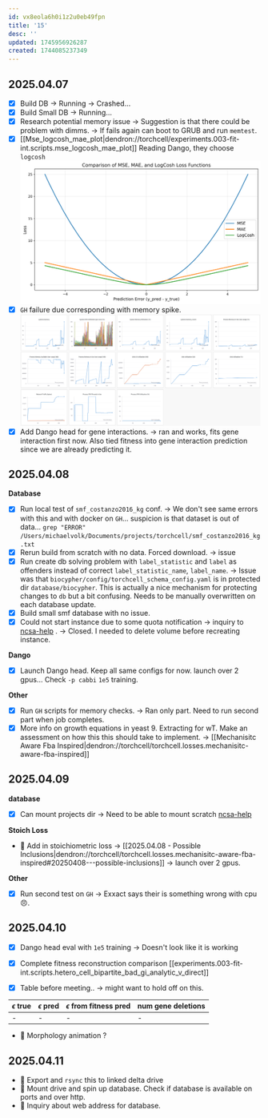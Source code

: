 ```yaml
---
id: vx8eola6h0i1z2u0eb49fpn
title: '15'
desc: ''
updated: 1745956926287
created: 1744085237349
---
```


## 2025.04.07

- [x] Build DB → Running → Crashed...
- [x] Build Small DB → Running...
- [x] Research potential memory issue → Suggestion is that there could be problem with dimms. → If fails again can boot to GRUB and run `memtest`.
- [x] [[Mse_logcosh_mae_plot|dendron://torchcell/experiments.003-fit-int.scripts.mse_logcosh_mae_plot]] Reading Dango, they choose `logcosh`
![](./assets/images/loss_comparison.png)
- [x] `GH` failure due corresponding with memory spike.
![](./assets/images/user.Mjvolk3.torchcell.tasks.weekly.2025.15.md.gh-build-sudden-reboot.png)
- [x] Add Dango head for gene interactions. → ran and works, fits gene interaction first now. Also tied fitness into gene interaction prediction since we are already predicting it.

## 2025.04.08

**Database**

- [x] Run local test of `smf_costanzo2016_kg`  conf. → We don't see same errors with this and with docker on `GH`... suspicion is that dataset is out of data... `grep "ERROR" /Users/michaelvolk/Documents/projects/torchcell/smf_costanzo2016_kg.txt`
- [x] Rerun build from scratch with no data. Forced download. → issue
- [x] Run create db solving problem with `label_statistic` and `label` as offenders instead of correct `label_statistic_name`, `label_name`. → Issue was that `biocypher/config/torchcell_schema_config.yaml` is in protected dir `database/biocypher`. This is actually a nice mechanism for protecting changes to `db` but a bit confusing. Needs to be manually overwritten on each database update.
- [x] Build small smf database with no issue.
- [x] Could not start instance due to some quota notification → inquiry to [ncsa-help](https://jira.ncsa.illinois.edu/servicedesk/customer/portal/2/SUP-12589) . → Closed. I needed to delete volume before recreating instance.

**Dango**

- [x] Launch Dango head. Keep all same configs for now. launch over 2 gpus... Check `-p cabbi` `1e5` training.

**Other**

- [x] Run `GH` scripts for memory checks. → Ran only part. Need to run second part when job completes.
- [x] More info on growth equations in yeast 9. Extracting for wT. Make an assessment on how this this should take to implement. → [[Mechanisitc Aware Fba Inspired|dendron://torchcell/torchcell.losses.mechanisitc-aware-fba-inspired]]

## 2025.04.09

**database**

- [x] Can mount projects dir → Need to be able to mount scratch [ncsa-help](https://jira.ncsa.illinois.edu/servicedesk/customer/portal/2/SUP-10198)

**Stoich Loss**

- 🔲 Add in stoichiometric loss → [[2025.04.08 - Possible Inclusions|dendron://torchcell/torchcell.losses.mechanisitc-aware-fba-inspired#20250408---possible-inclusions]] → launch over 2 gpus.

**Other**

- [x] Run second test on `GH` → Exxact says their is something wrong with cpu 😠.

## 2025.04.10

- [x] Dango head eval with `1e5` training → Doesn't look like it is working
- [x] Complete fitness reconstruction comparison [[experiments.003-fit-int.scripts.hetero_cell_bipartite_bad_gi_analytic_v_direct]]

- [x] Table before meeting.. → might want to hold off on this.

| $\epsilon$ true | $\epsilon$ pred | $\epsilon$ from fitness pred | num gene deletions |
|:----------------|:----------------|:-----------------------------|:-------------------|
| -               | -               | -                            | -                  |

- 🔲 Morphology animation ?

## 2025.04.11

- 🔲 Export and `rsync` this to linked delta drive
- 🔲 Mount drive and spin up database. Check if database is available on ports and over http.
- 🔲 Inquiry about web address for database.
